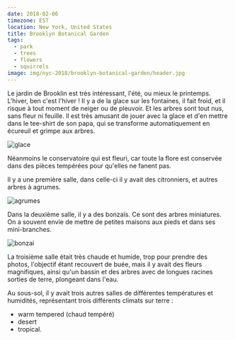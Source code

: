 ```yaml
---
date: 2018-02-06
timezone: EST
location: New York, United States
title: Brooklyn Botanical Garden
tags:
  - park
  - trees
  - flowers
  - squirrels
image: img/nyc-2018/brooklyn-botanical-garden/header.jpg
---
```


Le jardin de Brooklin est très intéressant, l'été, ou mieux le printemps. L'hiver, ben c'est l'hiver ! Il y a de la glace sur les fontaines, il fait froid, et il risque à tout moment de neiger ou de pleuvoir. Et les arbres sont tout nus, sans fleur ni feuille. Il est très amusant de jouer avec la glace et d'en mettre dans le tee-shirt de son papa, qui se transforme automatiquement en écureuil et grimpe aux arbres. 

![glace](img/nyc-2018/brooklyn-botanical-garden/glace.jpg)

Néanmoins le conservatoire qui est fleuri, car toute la flore est conservée dans des pièces tempérées pour qu'elles ne fanent pas.


Il y a une première salle, dans celle-ci il y avait des citronniers, et autres arbres à agrumes.

![agrumes](img/nyc-2018/brooklyn-botanical-garden/agrumes.jpg)

Dans la deuxième salle, il y a des bonzaïs. Ce sont des arbres miniatures. On a souvent envie de mettre de petites maisons aux pieds et dans ses mini-branches.

![bonzai](img/nyc-2018/brooklyn-botanical-garden/bonzai.jpg)

La troisième salle était très chaude et humide, trop pour prendre des photos, l'objectif étant recouvert de buée, mais il y avait des fleurs magnifiques, ainsi qu'un bassin et des arbres avec de longues racines sorties de terre, plongeant dans l'eau.

Au sous-sol, il y avait trois autres salles de différentes températures et humidités, représentant trois différents climats sur terre : 
 - warm tempered (chaud tempéré)
 - desert
 - tropical.




